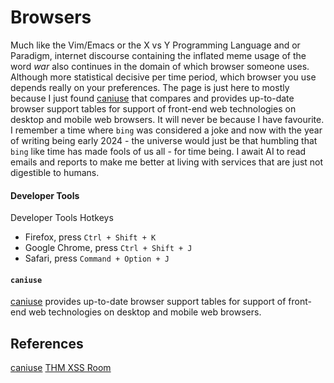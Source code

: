 # Browsers

Much like the Vim/Emacs or the X vs Y Programming Language and or Paradigm, internet discourse containing the inflated meme usage of the word *war* also continues in the domain of which browser someone uses. Although more statistical decisive per time period, which browser you use depends really on your preferences. The page is just here to mostly because I just found [caniuse](https://caniuse.com/ciu/about) that compares and provides up-to-date browser support tables for support of front-end web technologies on desktop and mobile web browsers. It will never be because I have favourite. I remember a time where `bing` was considered a joke and now with the year of writing being early 2024 - the universe would just be that humbling that `bing` like time has made fools of us all - for time being. I await AI to read  emails and reports to make me better at living with services that are just not digestible to humans. 

#### Developer Tools 

Developer Tools Hotkeys
- Firefox, press `Ctrl + Shift + K`
- Google Chrome, press `Ctrl + Shift + J`
- Safari, press `Command + Option + J`

#### `caniuse`

 [caniuse](https://caniuse.com/ciu/about) provides up-to-date browser support tables for support of front-end web technologies on desktop and mobile web browsers.


## References

[caniuse](https://caniuse.com/ciu/about)
[THM XSS Room](https://tryhackme.com/r/room/axss)